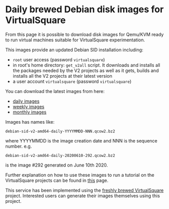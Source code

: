 Daily brewed Debian disk images for VirtualSquare
=====

From this page it is possible to download disk images for Qemu/KVM ready to run
virtual machines suitable for VirtualSquare experimentation.

This images provide an updated Debian SID installation including:

* `root` user access (password `virtualsquare`)
* in root's home directory: `get_v2all` script. It downloads and installs all the 
packages needed by the V2 projects as well as
it gets, builds and installs all the V2 projects at their latest version
* a user account `virtualsquare` (password `virtualsquare`)

You can download the latest images from here:

 * [daily images](daily.html)
 * [weekly images](weekly.html)
 * [monthly images](monthly.html)

Images has names like:
```
debian-sid-v2-amd64-daily-YYYYMMDD-NNN.qcow2.bz2
```
where YYYYMMDD is the image creation date and NNN is the sequence number. e.g.
```
debian-sid-v2-amd64-daily-20200610-292.qcow2.bz2
```
is  the image #292 generated on June 10th 2020.

Further explanation on how to use these images to run a tutorial on the VirtualSquare projects
can be found in [this](/tutorials/setup_the_vm.md) page.

This service has been implemented using the 
[freshly brewed VirtualSquare](https://github.com/virtualsquare/freshly_brewed_virtualsquare)
project. Interested users can generate their images themselves using this project.

